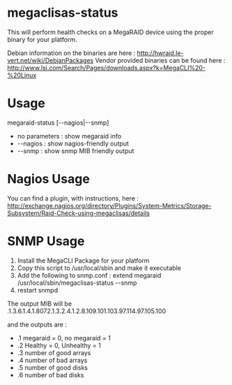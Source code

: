 megaclisas-status
=================

This will perform health checks on a MegaRAID device using the proper binary for your platform. 

Debian information on the binaries are here : http://hwraid.le-vert.net/wiki/DebianPackages
Vendor provided binaries can be found here : http://www.lsi.com/Search/Pages/downloads.aspx?k=MegaCLI%20-%20Linux

Usage
=================
megaraid-status [--nagios|--snmp]

* no parameters : show megaraid info
* --nagios : show nagios-friendly output
* --snmp : show snmp MIB friendly output

Nagios Usage
=================
You can find a plugin, with instructions, here : http://exchange.nagios.org/directory/Plugins/System-Metrics/Storage-Subsystem/Raid-Check-using-megaclisas/details


SNMP Usage
=================
1. Install the MegaCLI Package for your platform
2. Copy this script to /usr/local/sbin and make it executable
3. Add the following to snmp.conf : 
    extend megaraid /usr/local/sbin/megaclisas-status --snmp 
4. restart snmpd

The output MIB will be .1.3.6.1.4.1.8072.1.3.2.4.1.2.8.109.101.103.97.114.97.105.100

and the outputs are :
* .1 megaraid = 0, no megaraid = 1
* .2 Healthy = 0, Unhealthy = 1
* .3 number of good arrays
* .4 number of bad arrays
* .5 number of good disks
* .6 number of bad disks

